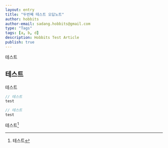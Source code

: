 ```yaml
---
layout: entry
title: "두번째 테스트 오답노트"
author: hobbits
author-email: sadang.hobbits@gmail.com
type: "Tags"
tags: [a, b, d]
description: Hobbits Test Article
publish: true
---
```


테스트


## 테스트

테스트

```javascript
// 테스트
test
```

```java
// 테스트
test
```
테스트[^1]


[^1]: 테스트
